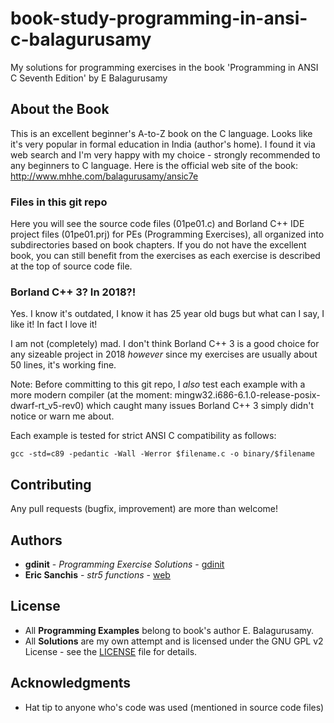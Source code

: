 # book-study-programming-in-ansi-c-balagurusamy

My solutions for programming exercises in the book 'Programming in ANSI C Seventh Edition' by E Balagurusamy

## About the Book

This is an excellent beginner's A-to-Z book on the C language. Looks like it's very popular in formal education in India (author's home). I found it via web search and I'm very happy with my choice - strongly recommended to any beginners to C language. Here is the official web site of the book: http://www.mhhe.com/balagurusamy/ansic7e

### Files in this git repo

Here you will see the source code files (01pe01.c) and Borland C++ IDE project files (01pe01.prj) for PEs (Programming Exercises), all organized into subdirectories based on book chapters. If you do not have the excellent book, you can still benefit from the exercises as each exercise is described at the top of source code file.

### Borland C++ 3? In 2018?!

Yes. I know it's outdated, I know it has 25 year old bugs but what can I say, I like it! In fact I love it!

I am not (completely) mad. I don't think Borland C++ 3 is a good choice for any sizeable project in 2018 *however* since my exercises are usually about 50 lines, it's working fine.

Note: Before committing to this git repo, I *also* test each example with a more modern compiler (at the moment: mingw32.i686-6.1.0-release-posix-dwarf-rt_v5-rev0) which caught many issues Borland C++ 3 simply didn't notice or warn me about.

Each example is tested for strict ANSI C compatibility as follows:
```
gcc -std=c89 -pedantic -Wall -Werror $filename.c -o binary/$filename
```

## Contributing

Any pull requests (bugfix, improvement) are more than welcome!

## Authors

* **gdinit** - *Programming Exercise Solutions* - [gdinit](https://github.com/gdinit)
* **Eric Sanchis** - *str5 functions* - [web](http://aral.iut-rodez.fr/en/sanchis/miscellaneous/str5/str5.html)

## License

* All **Programming Examples** belong to book's author E. Balagurusamy.
* All **Solutions** are my own attempt and is licensed under the GNU GPL v2 License - see the [LICENSE](LICENSE) file for details.

## Acknowledgments
* Hat tip to anyone who's code was used (mentioned in source code files)

